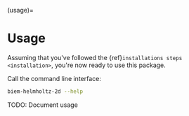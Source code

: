 (usage)=

# Usage

Assuming that you've followed the {ref}`installations steps <installation>`, you're now ready to use this package.

Call the command line interface:

```bash
biem-helmholtz-2d --help
```

TODO: Document usage
